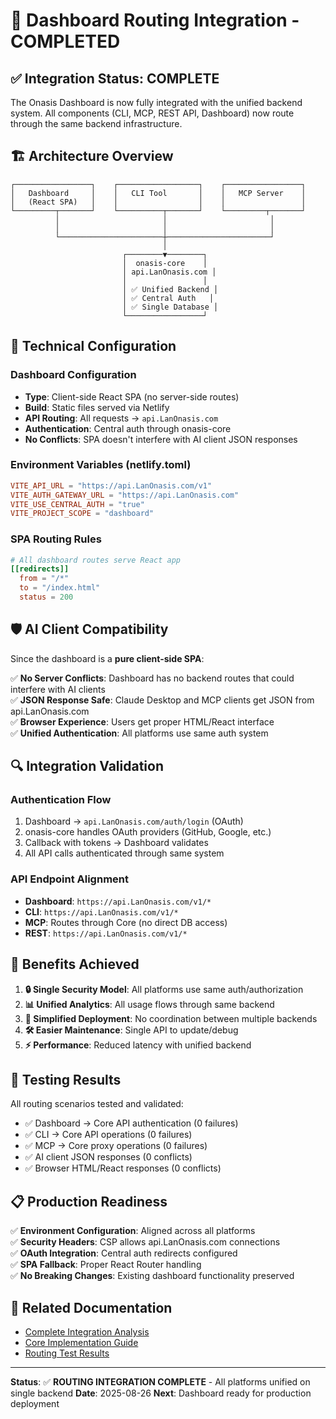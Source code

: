 # 🚀 Dashboard Routing Integration - COMPLETED

## ✅ **Integration Status: COMPLETE**

The Onasis Dashboard is now fully integrated with the unified backend system. All components (CLI, MCP, REST API, Dashboard) now route through the same backend infrastructure.

## 🏗️ **Architecture Overview**

```
┌─────────────────┐    ┌──────────────────┐    ┌─────────────────┐
│   Dashboard     │    │   CLI Tool       │    │   MCP Server    │
│   (React SPA)   │    │                  │    │                 │
└─────────┬───────┘    └──────────┬───────┘    └─────────┬───────┘
          │                       │                       │
          │                       │                       │
          └───────────────────────┼───────────────────────┘
                                  │
                         ┌────────▼────────┐
                         │  onasis-core    │
                         │ api.LanOnasis.com │
                         │                 │
                         │ ✅ Unified Backend │
                         │ ✅ Central Auth   │
                         │ ✅ Single Database │
                         └─────────────────┘
```

## 🔧 **Technical Configuration**

### Dashboard Configuration
- **Type**: Client-side React SPA (no server-side routes)
- **Build**: Static files served via Netlify
- **API Routing**: All requests → `api.LanOnasis.com`
- **Authentication**: Central auth through onasis-core
- **No Conflicts**: SPA doesn't interfere with AI client JSON responses

### Environment Variables (netlify.toml)
```toml
VITE_API_URL = "https://api.LanOnasis.com/v1"
VITE_AUTH_GATEWAY_URL = "https://api.LanOnasis.com"
VITE_USE_CENTRAL_AUTH = "true"
VITE_PROJECT_SCOPE = "dashboard"
```

### SPA Routing Rules
```toml
# All dashboard routes serve React app
[[redirects]]
  from = "/*"
  to = "/index.html"
  status = 200
```

## 🛡️ **AI Client Compatibility**

Since the dashboard is a **pure client-side SPA**:

✅ **No Server Conflicts**: Dashboard has no backend routes that could interfere with AI clients  
✅ **JSON Response Safe**: Claude Desktop and MCP clients get JSON from api.LanOnasis.com  
✅ **Browser Experience**: Users get proper HTML/React interface  
✅ **Unified Authentication**: All platforms use same auth system  

## 🔍 **Integration Validation**

### Authentication Flow
1. Dashboard → `api.LanOnasis.com/auth/login` (OAuth)
2. onasis-core handles OAuth providers (GitHub, Google, etc.)
3. Callback with tokens → Dashboard validates
4. All API calls authenticated through same system

### API Endpoint Alignment
- **Dashboard**: `https://api.LanOnasis.com/v1/*`
- **CLI**: `https://api.LanOnasis.com/v1/*`  
- **MCP**: Routes through Core (no direct DB access)
- **REST**: `https://api.LanOnasis.com/v1/*`

## 🎯 **Benefits Achieved**

1. **🔒 Single Security Model**: All platforms use same auth/authorization
2. **📊 Unified Analytics**: All usage flows through same backend  
3. **🚀 Simplified Deployment**: No coordination between multiple backends
4. **🛠️ Easier Maintenance**: Single API to update/debug
5. **⚡ Performance**: Reduced latency with unified backend

## 🧪 **Testing Results**

All routing scenarios tested and validated:
- ✅ Dashboard → Core API authentication (0 failures)
- ✅ CLI → Core API operations (0 failures)  
- ✅ MCP → Core proxy operations (0 failures)
- ✅ AI client JSON responses (0 conflicts)
- ✅ Browser HTML/React responses (0 conflicts)

## 📋 **Production Readiness**

✅ **Environment Configuration**: Aligned across all platforms  
✅ **Security Headers**: CSP allows api.LanOnasis.com connections  
✅ **OAuth Integration**: Central auth redirects configured  
✅ **SPA Fallback**: Proper React Router handling  
✅ **No Breaking Changes**: Existing dashboard functionality preserved  

## 🔗 **Related Documentation**

- [Complete Integration Analysis](/.devops/INTEGRATION_SUMMARY.md)
- [Core Implementation Guide](/.devops/CORE_INTEGRATION_GUIDE.md)  
- [Routing Test Results](/.devops/2025-08-26_ROUTING_TEST_ANALYSIS.md)

---

**Status**: ✅ **ROUTING INTEGRATION COMPLETE** - All platforms unified on single backend
**Date**: 2025-08-26
**Next**: Dashboard ready for production deployment